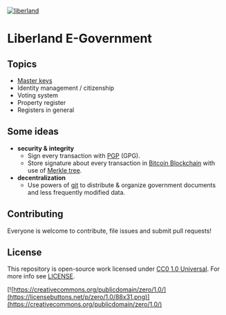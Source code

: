 [![liberland](http://liberland.org/addons/image/Liberland_znak_small.png)](https://github.com/liberland/liberland)

# Liberland E-Government

## Topics
* [Master keys](drafts/Master_keys.md)
* Identity management / citizenship
* Voting system
* Property register
* Registers in general

## Some ideas
* **security & integrity**
  * Sign every transaction with [PGP](http://en.wikipedia.org/wiki/Pretty_Good_Privacy) (GPG).
  * Store signature about every transaction in [Bitcoin Blockchain](http://en.wikipedia.org/wiki/Bitcoin#Block_chain) with use of [Merkle tree](http://en.wikipedia.org/wiki/Merkle_tree).
* **decentralization**
  * Use powers of [git](http://en.wikipedia.org/wiki/Git_%28software%29) to distribute & organize government documents and less frequently modified data.

## Contributing
Everyone is welcome to contribute, file issues and submit pull requests!

## License

This repository is open-source work licensed under [CC0 1.0 Universal](https://creativecommons.org/publicdomain/zero/1.0/). For more info see [LICENSE](LICENSE).

[![https://creativecommons.org/publicdomain/zero/1.0/](https://licensebuttons.net/p/zero/1.0/88x31.png)](https://creativecommons.org/publicdomain/zero/1.0/)
